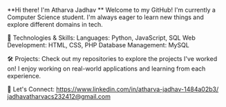 **Hi there! I'm Atharva Jadhav **
Welcome to my GitHub! I'm currently a Computer Science student. I'm always eager to learn new things and explore different domains in tech.

🔧 Technologies & Skills:
Languages: Python, JavaScript, SQL
Web Development: HTML, CSS, PHP
Database Management: MySQL

🛠 Projects:
Check out my repositories to explore the projects I've worked on! I enjoy working on real-world applications and learning from each experience.

🤝 Let's Connect:
https://www.linkedin.com/in/atharva-jadhav-1484a02b3/
jadhavatharvacs232412@gmail.com
